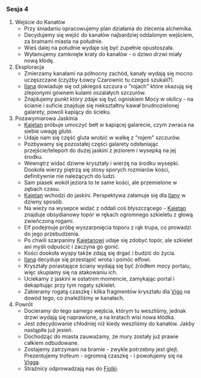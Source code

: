 ### Sesja 4
1. Wejście do Kanałów
	* Przy śniadaniu opracowujemy plan działania do zlecenia alchemika.
	* Decydujemy się wejść do kanałów najbardziej oddalonym wejściem, za bramami miasta na południe.
	* Wieś dalej na południe wydaje się być zupełnie opustoszała.
	* Wyłamujemy zamknięte kraty do kanałów - o dziwo drzwi miały nową kłódę.
2. Eksploracja
	* Zmierzamy kanałami na północny zachód, kanały wydają się mocno uczęszczane (czyżby Łowcy Czarownic tu czegoś szukali?).
	* [Ilana](#g_ilana) dowiaduje się od jakiegoś szczura o "rojach" które okazują się zlepionymi gównem kulami oszalałych szczurów.
	* Znajdujemy punkt który zdaje się być ogniskiem Mocy w okilicy - na ścianie i suficie znajduje się niekształtny kawał brudnozielonej galarety, powoli kapiący do ścieku.
3. Pozawymiarowa Jaskinia
	* [Kajetan](#g_kajetan) próbuje umoczyć bełt w kapiącej galarecie, czym zwraca na siebie uwagę *gluta*.
	* Udaje nam się część gluta wrobić w walkę z "rojem" szczurów.
	* Pozbywamy się pozostałej części galarety odsłaniając przejście/teleport do dużej jaskini z jeziorem i wysepką na jej środku. 
	* Wewnątrz widać dziwne kryształy i wierzę na środku wysepki. Dookoła wierzy piętrzą się stosy sporych rozmiarów kości, definitywnie nie należących do ludzi. 
	* Sam piasek wokół jeziora to te same kości, ale przemielone w zębach czasu.
	* [Kajetan](#g_kajetan) wchodzi do jaskini. Perspektywa załamuje się  dla [Ilany](#g_ilana) w dziwny sposób.
	* Na wieży na wysepce widać z oddali coś błyszczącego - [Kajetan](#g_kajetan) znajduje obsydianowy topór w rękach ogromnego szkieletu z głową zwieńczoną rogami.
	* Elf podejmuje próbę wyszarpnięcia toporu z rąk trupa, co prowadzi do jego przebudzenia.
	* Po chwili szarpaniny [Kajetanowi](#g_kajetan) udaje się zdobyć topór, ale szkielet ani myśli odpuścić i zaczyna go gonić.
	* Kości dookoła wyspy także zdają się drgać i budzić do życia.
	* [Ilana](#g_ilana) decyduje się przestąpić wrota i pomóc elfowi.
	* Kryształy porastające ściany wydają się być źródłem mocy portalu, więc skupiamy się na atakowaniu ich.
	* Uciekamy z jaskini w ostatnim momencie, zamykając portal i dekapitując przy tym rogaty szkielet.
	* Zabieramy rogatą czaszkę i kilka fragmentów kryształu dla [Vigo](#p_viggo_regner) na dowód tego, co znaleźliśmy w kanałach.
4. Powrót
	* Docieramy do tego samego wejścia, którym tu weszliśmy, jednak drzwi wydają się naprawione, a na kratach wisi nowa kłódka.
	* Jest zdecydowanie chłodniej niż kiedy weszliśmy do kanałów. Jakby nastąpiła już jesień. 
	* Dochodząc do miasta zauważamy, że mury zostały już prawie całkiem odbudowane.
	* Zostajemy zatrzymani na bramie - zwykle potrzebny jest glejt. Prezentujemy trofeum - ogromną czaszkę - i powołujemy się na [Vigga](#p_viggo_regner).
	* Strażnicy odprowadzają nas do [Fiolki](#l_fiolka_zdrowia).